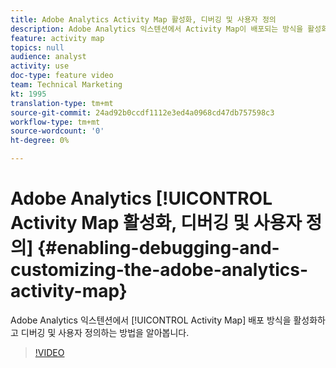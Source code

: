```yaml
---
title: Adobe Analytics Activity Map 활성화, 디버깅 및 사용자 정의
description: Adobe Analytics 익스텐션에서 Activity Map이 배포되는 방식을 활성화하고 디버깅 및 사용자 정의하는 방법을 알아봅니다.
feature: activity map
topics: null
audience: analyst
activity: use
doc-type: feature video
team: Technical Marketing
kt: 1995
translation-type: tm+mt
source-git-commit: 24ad92b0ccdf1112e3ed4a0968cd47db757598c3
workflow-type: tm+mt
source-wordcount: '0'
ht-degree: 0%

---
```



# Adobe Analytics [!UICONTROL Activity Map 활성화, 디버깅 및 사용자 정의] {#enabling-debugging-and-customizing-the-adobe-analytics-activity-map}

Adobe Analytics 익스텐션에서 [!UICONTROL Activity Map] 배포 방식을 활성화하고 디버깅 및 사용자 정의하는 방법을 알아봅니다.

>[!VIDEO](https://video.tv.adobe.com/v/25878?quality=12)
